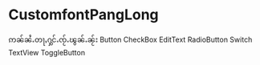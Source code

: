 # CustomfontPangLong
ဢၼ်ၼႆႉတႃႇႁွင်ႉၸႂ်ႉၽွၼ်ႉၼႂ်း Button CheckBox EditText RadioButton Switch TextView ToggleButton
